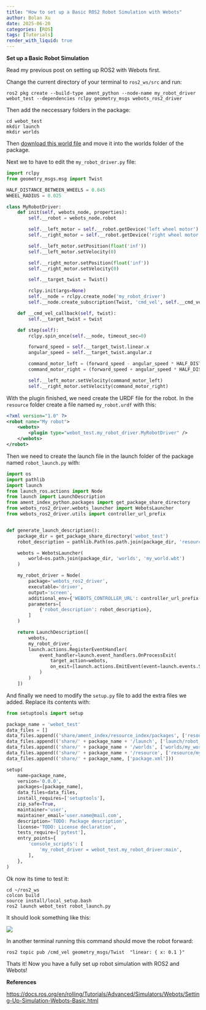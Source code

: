 ```yaml
---
title: "How to set up a Basic ROS2 Robot Simulation with Webots"
author: Bolan Xu
date: 2025-06-20
categories: [ROS]
tags: [Tutorials]
render_with_liquid: true
---
```


**Set up a Basic Robot Simulation**

Read my previous post on setting up ROS2 with Webots first.

Change the current directory of your terminal to `ros2_ws/src` and run:

`ros2 pkg create --build-type ament_python --node-name my_robot_driver webot_test --dependencies rclpy geometry_msgs webots_ros2_driver`

Then add the neccessary folders in the package:

```
cd webot_test
mkdir launch
mkdir worlds
```

Then [download this world file](https://docs.ros.org/en/foxy/_downloads/5ad123fc6a8f1ea79553d5039728084a/my_world.wbt) and move it into the worlds folder of the package.

Next we to have to edit the `my_robot_driver.py` file:

```python
import rclpy
from geometry_msgs.msg import Twist

HALF_DISTANCE_BETWEEN_WHEELS = 0.045
WHEEL_RADIUS = 0.025

class MyRobotDriver:
    def init(self, webots_node, properties):
        self.__robot = webots_node.robot

        self.__left_motor = self.__robot.getDevice('left wheel motor')
        self.__right_motor = self.__robot.getDevice('right wheel motor')

        self.__left_motor.setPosition(float('inf'))
        self.__left_motor.setVelocity(0)

        self.__right_motor.setPosition(float('inf'))
        self.__right_motor.setVelocity(0)

        self.__target_twist = Twist()

        rclpy.init(args=None)
        self.__node = rclpy.create_node('my_robot_driver')
        self.__node.create_subscription(Twist, 'cmd_vel', self.__cmd_vel_callback, 1)

    def __cmd_vel_callback(self, twist):
        self.__target_twist = twist

    def step(self):
        rclpy.spin_once(self.__node, timeout_sec=0)

        forward_speed = self.__target_twist.linear.x
        angular_speed = self.__target_twist.angular.z

        command_motor_left = (forward_speed - angular_speed * HALF_DISTANCE_BETWEEN_WHEELS) / WHEEL_RADIUS
        command_motor_right = (forward_speed + angular_speed * HALF_DISTANCE_BETWEEN_WHEELS) / WHEEL_RADIUS

        self.__left_motor.setVelocity(command_motor_left)
        self.__right_motor.setVelocity(command_motor_right)
```

With the plugin finished, we need create the URDF file for the robot.
In the `resource` folder create a file named `my_robot.urdf` with this:

```xml
<?xml version="1.0" ?>
<robot name="My robot">
    <webots>
        <plugin type="webot_test.my_robot_driver.MyRobotDriver" />
    </webots>
</robot>
```

Then we need to create the launch file in the launch folder of the package named `robot_launch.py` with:

```python
import os
import pathlib
import launch
from launch_ros.actions import Node
from launch import LaunchDescription
from ament_index_python.packages import get_package_share_directory
from webots_ros2_driver.webots_launcher import WebotsLauncher
from webots_ros2_driver.utils import controller_url_prefix


def generate_launch_description():
    package_dir = get_package_share_directory('webot_test')
    robot_description = pathlib.Path(os.path.join(package_dir, 'resource', 'my_robot.urdf')).read_text()

    webots = WebotsLauncher(
        world=os.path.join(package_dir, 'worlds', 'my_world.wbt')
    )

    my_robot_driver = Node(
        package='webots_ros2_driver',
        executable='driver',
        output='screen',
        additional_env={'WEBOTS_CONTROLLER_URL': controller_url_prefix() + 'my_robot'},
        parameters=[
            {'robot_description': robot_description},
        ]
    )

    return LaunchDescription([
        webots,
        my_robot_driver,
        launch.actions.RegisterEventHandler(
            event_handler=launch.event_handlers.OnProcessExit(
                target_action=webots,
                on_exit=[launch.actions.EmitEvent(event=launch.events.Shutdown())],
            )
        )
    ])
```

And finally we need to modify the `setup.py` file to add the extra files we added.
Replace its contents with:

```python
from setuptools import setup

package_name = 'webot_test'
data_files = []
data_files.append(('share/ament_index/resource_index/packages', ['resource/' + package_name]))
data_files.append(('share/' + package_name + '/launch', ['launch/robot_launch.py']))
data_files.append(('share/' + package_name + '/worlds', ['worlds/my_world.wbt']))
data_files.append(('share/' + package_name + '/resource', ['resource/my_robot.urdf']))
data_files.append(('share/' + package_name, ['package.xml']))

setup(
    name=package_name,
    version='0.0.0',
    packages=[package_name],
    data_files=data_files,
    install_requires=['setuptools'],
    zip_safe=True,
    maintainer='user',
    maintainer_email='user.name@mail.com',
    description='TODO: Package description',
    license='TODO: License declaration',
    tests_require=['pytest'],
    entry_points={
        'console_scripts': [
            'my_robot_driver = webot_test.my_robot_driver:main',
        ],
    },
)
```

Ok now its time to test it:

```
cd ~/ros2_ws
colcon build
source install/local_setup.bash
ros2 launch webot_test robot_launch.py
```

It should look something like this:

![](https://github.com/bolanxu/bolanxu.github.io/blob/88b2b8ba5c393c9a692982b10ca6b79b0f2d64b3/_posts/img/webots_test_screenshot.png)

In another terminal running this command should move the robot forward:

`ros2 topic pub /cmd_vel geometry_msgs/Twist  "linear: { x: 0.1 }"`

Thats it! Now you have a fully set up robot simulation with ROS2 and Webots!

**References**

<https://docs.ros.org/en/rolling/Tutorials/Advanced/Simulators/Webots/Setting-Up-Simulation-Webots-Basic.html>
